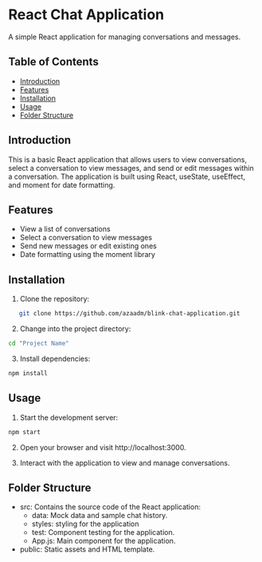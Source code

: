 # React Chat Application

A simple React application for managing conversations and messages.

## Table of Contents

- [Introduction](#introduction)
- [Features](#features)
- [Installation](#installation)
- [Usage](#usage)
- [Folder Structure](#folder-structure)

## Introduction

This is a basic React application that allows users to view conversations, select a conversation to view messages, and send or edit messages within a conversation. The application is built using React, useState, useEffect, and moment for date formatting.

## Features

- View a list of conversations
- Select a conversation to view messages
- Send new messages or edit existing ones
- Date formatting using the moment library

## Installation

1. Clone the repository:

```bash
   git clone https://github.com/azaadm/blink-chat-application.git
```

2. Change into the project directory:
   
```bash
cd "Project Name"
```

3. Install dependencies:
   
```bash
npm install
```

## Usage

1. Start the development server:
   
```bash
npm start
```

2. Open your browser and visit http://localhost:3000.

3. Interact with the application to view and manage conversations.

## Folder Structure

- src: Contains the source code of the React application:
  - data: Mock data and sample chat history.
  - styles: styling for the application
  - test: Component testing for the application.
  - App.js: Main component for the application.
- public: Static assets and HTML template.
